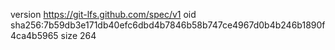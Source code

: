 version https://git-lfs.github.com/spec/v1
oid sha256:7b59db3e171db40efc6dbd4b7846b58b747ce4967d0b4b246b1890f4ca4b5965
size 264

